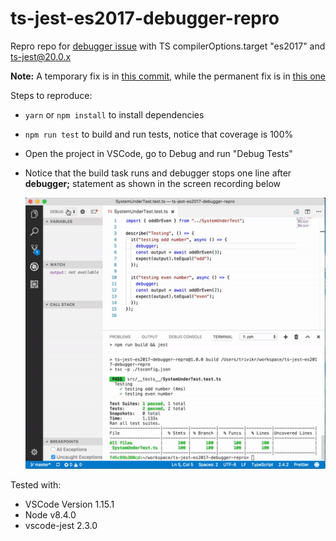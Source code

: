 # ts-jest-es2017-debugger-repro
Repro repo for [debugger issue](https://github.com/kulshekhar/ts-jest/issues/299) with TS compilerOptions.target "es2017" and ts-jest@20.0.x

**Note:** A temporary fix is in [this commit](https://github.com/trivikr/ts-jest-es2017-debugger-repro/commit/7596f75e8db6157fb95137195c0782b728b7eae4), while the permanent fix is in [this one](https://github.com/trivikr/ts-jest-es2017-debugger-repro/commit/a030e371b16d543875c2b73d6ea3297da53750e7)

Steps to reproduce:
* `yarn` or `npm install` to install dependencies
* `npm run test` to build and run tests, notice that coverage is 100%
* Open the project in VSCode, go to Debug and run "Debug Tests"
* Notice that the build task runs and debugger stops one line after **debugger;** statement as shown in the screen recording below

  ![Screen recording](./screenRecording.gif)
  
Tested with:
* VSCode Version 1.15.1
* Node v8.4.0
* vscode-jest 2.3.0
